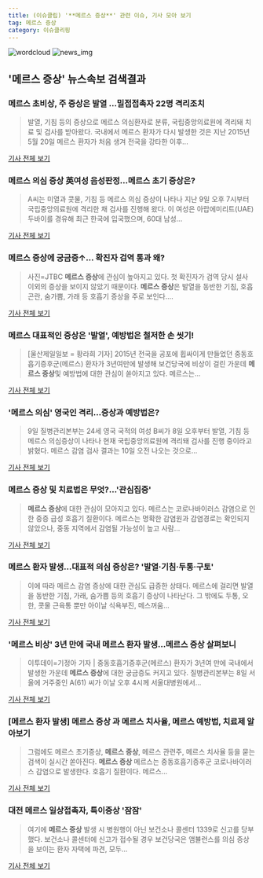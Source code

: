 ```yaml
---
title: (이슈클립) '**메르스 증상**' 관련 이슈, 기사 모아 보기
tag: 메르스 증상
category: 이슈클리핑
---
```

![wordcloud](https://s3.ap-northeast-2.amazonaws.com/lyrics101-wordcloud/2018-09-10-1536548333.png)
![news_img](https://user-images.githubusercontent.com/42597476/44507050-1206f400-a6e4-11e8-8d98-7ffbfebb353f.png)
## **'**메르스 증상**'** 뉴스속보 검색결과
### 메르스 초비상, 주 증상은 발열 …밀접접촉자 22명 격리조치

>발열, 기침 등의 증상으로 메르스 의심환자로 분류, 국립중앙의료원에 격리돼 치료 및 검사를 받아왔다.   국내에서 메르스 환자가 다시 발생한 것은 지난 2015년 5월 20일 메르스 환자가 처음 생겨 전국을 강타한 이후...

<a href="http://www.seoulwire.com/news/articleView.html?idxno=25783" target="_blank">기사 전체 보기</a>

### 메르스 의심 증상 英여성 음성판정…메르스 초기 증상은?

>A씨는 미열과 콧물, 기침 등 메르스 의심 증상이 나타나 지난 9일 오후 7시부터 국립중앙의료원에 격리한 채 검사를 진행해 왔다. 이 여성은 아랍에미리트(UAE) 두바이를 경유해 최근 한국에 입국했으며, 60대 남성...

<a href="http://www.ajunews.com/view/20180910090027229" target="_blank">기사 전체 보기</a>

### **메르스 증상**에 궁금증↑… 확진자 검역 통과 왜?

>사진=JTBC **메르스 증상**에 관심이 높아지고 있다. 첫 확진자가 검역 당시 설사 이외의 증상을 보이지 않았기 때문이다. **메르스 증상**은 발열을 동반한 기침, 호흡곤란, 숨가쁨, 가래 등 호흡기 증상을 주로 보인다....

<a href="http://www.gukjenews.com/news/articleView.html?idxno=988798" target="_blank">기사 전체 보기</a>

### 메르스 대표적인 증상은 '발열', 예방법은 철저한 손 씻기!

>[울산제일일보 = 황라희 기자] 2015년 전국을 공포에 휩싸이게 만들었던 중동호흡기증후군(메르스) 환자가 3년여만에 발생해 보건당국에 비상이 걸린 가운데 **메르스 증상**및 예방법에 대한 관심이 쏟아지고 있다. 메르스는...

<a href="http://www.ujeil.com/news/articleView.html?idxno=214655" target="_blank">기사 전체 보기</a>

### '메르스 의심' 영국인 격리…증상과 예방법은?

>9일 질병관리본부는 24세 영국 국적의 여성 B씨가 8일 오후부터 발열, 기침 등 메르스 의심증상이 나타나 현재 국립중앙의료원에 격리돼 검사를 진행 중이라고 밝혔다. 메르스 감염 검사 결과는 10일 오전 나오는 것으로...

<a href="http://moneys.mt.co.kr/news/mwView.php?no=2018091007408078654" target="_blank">기사 전체 보기</a>

### **메르스 증상** 및 치료법은 무엇?...'관심집중'

>**메르스 증상**에 대한 관심이 모아지고 있다. 메르스는 코로나바이러스 감염으로 인한 중증 급성 호흡기 질환이다. 메르스는 명확한 감염원과 감염경로는 확인되지 않았으나, 중동 지역에서 감염될 가능성이 높고 사람...

<a href="http://daily.hankooki.com/lpage/entv/201809/dh20180910102136139020.htm" target="_blank">기사 전체 보기</a>

### 메르스 환자 발생…대표적 의심 증상은? '발열·기침·두통·구토'

>이에 따라 메르스 감염 증상에 대한 관심도 급증한 상태다. 메르스에 걸리면 발열을 동반한 기침, 가래, 숨가쁨 등의 호흡기 증상이 나타난다. 그 밖에도 두통, 오한, 콧물 근육통 뿐만 아이날 식욕부진, 메스꺼움...

<a href="http://news.hankyung.com/article/2018091076357" target="_blank">기사 전체 보기</a>

### '메르스 비상' 3년 만에 국내 메르스 환자 발생…**메르스 증상** 살펴보니

>이투데이=기정아 기자 | 중동호흡기증후군(메르스) 환자가 3년여 만에 국내에서 발생한 가운데 **메르스 증상**에 대한 궁금증도 커지고 있다. 질병관리본부는 8일 서울에 거주중인 A(61) 씨가 이날 오후 4시께 서울대병원에서...

<a href="http://www.etoday.co.kr/news/section/newsview.php?idxno=1661586" target="_blank">기사 전체 보기</a>

### [메르스 환자 발생] **메르스 증상** 과 메르스 치사율, 메르스 예방법, 치료제 알아보기

>그럼에도 메르스 초기증상, **메르스 증상**, 메르스 관련주, 메르스 치사율 등을 묻는 검색이 실시간 쏟아진다. **메르스 증상** 메르스는 중동호흡기증후군 코로나바이러스 감염으로 발생한다. 호흡기 질환이다. 메르스...

<a href="http://famtimes.co.kr/news/view/57409" target="_blank">기사 전체 보기</a>

### 대전 메르스 일상접촉자, 특이증상 '잠잠'

>여기에 **메르스 증상** 발생 시 병원행이 아닌 보건소나 콜센터 1339로 신고를 당부했다. 보건소나 콜센터에 신고가 접수될 경우 보건당국은 앰뷸런스를 의심 증상을 보이는 환자 자택에 파견, 모두...

<a href="http://www.goodmorningcc.com/news/articleView.html?idxno=97034" target="_blank">기사 전체 보기</a>


